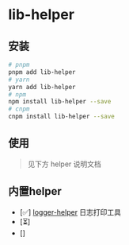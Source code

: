 # lib-helper

## 安装

```bash
# pnpm
pnpm add lib-helper
# yarn
yarn add lib-helper
# npm
npm install lib-helper --save
# cnpm
cnpm install lib-helper --save
```

## 使用

> 见下方 helper 说明文档

## 内置helper

- [✅] [logger-helper](./src/logger-helper/README.md) 日志打印工具
- [⏳] 
- [] 
